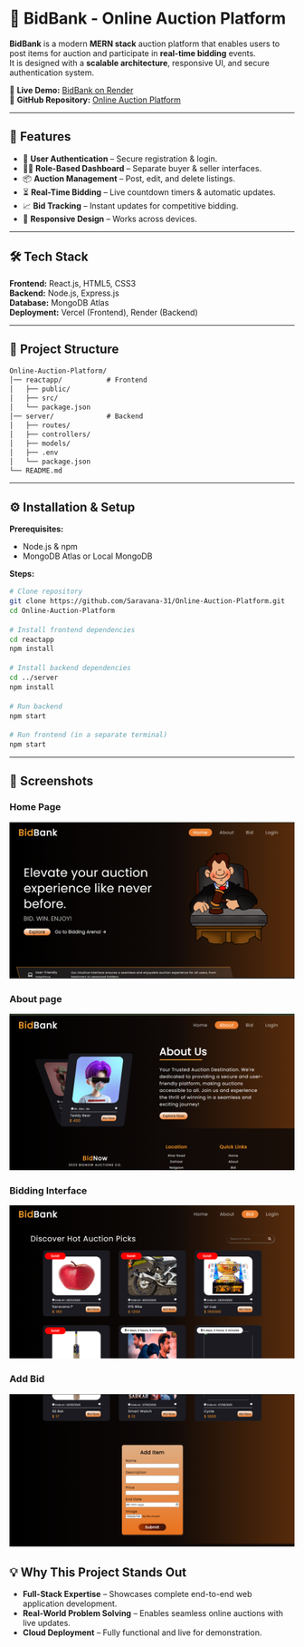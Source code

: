 # 🏦 BidBank - Online Auction Platform

**BidBank** is a modern **MERN stack** auction platform that enables users to post items for auction and participate in **real-time bidding** events.  
It is designed with a **scalable architecture**, responsive UI, and secure authentication system.  

🔗 **Live Demo:** [BidBank on Render](https://bidbank.onrender.com)  
📂 **GitHub Repository:** [Online Auction Platform](https://github.com/Saravana-31/Online-Auction-Platform)  

---

## 🚀 Features
- 👤 **User Authentication** – Secure registration & login.  
- 🧑‍⚖️ **Role-Based Dashboard** – Separate buyer & seller interfaces.  
- 📦 **Auction Management** – Post, edit, and delete listings.  
- ⏳ **Real-Time Bidding** – Live countdown timers & automatic updates.  
- 📈 **Bid Tracking** – Instant updates for competitive bidding.  
- 🎨 **Responsive Design** – Works across devices.  

---

## 🛠 Tech Stack
**Frontend:** React.js, HTML5, CSS3  
**Backend:** Node.js, Express.js  
**Database:** MongoDB Atlas  
**Deployment:** Vercel (Frontend), Render (Backend)  

---

## 📂 Project Structure
```
Online-Auction-Platform/
│── reactapp/           # Frontend
│   ├── public/
│   ├── src/
│   └── package.json
│── server/             # Backend
│   ├── routes/
│   ├── controllers/
│   ├── models/
│   ├── .env
│   └── package.json
└── README.md
```

---

## ⚙️ Installation & Setup
**Prerequisites:**  
- Node.js & npm  
- MongoDB Atlas or Local MongoDB  

**Steps:**  
```bash
# Clone repository
git clone https://github.com/Saravana-31/Online-Auction-Platform.git
cd Online-Auction-Platform

# Install frontend dependencies
cd reactapp
npm install

# Install backend dependencies
cd ../server
npm install

# Run backend
npm start

# Run frontend (in a separate terminal)
npm start
```

---

## 📸 Screenshots

### Home Page
![Home Page](bb1.png)

### About page
![About Page](bb2.png)

### Bidding Interface
![Bidding Interface](bb3.png)


### Add Bid
![Add Bid](bb4.png)

 

## 💡 Why This Project Stands Out
- **Full-Stack Expertise** – Showcases complete end-to-end web application development.  
- **Real-World Problem Solving** – Enables seamless online auctions with live updates.  
- **Cloud Deployment** – Fully functional and live for demonstration.  
